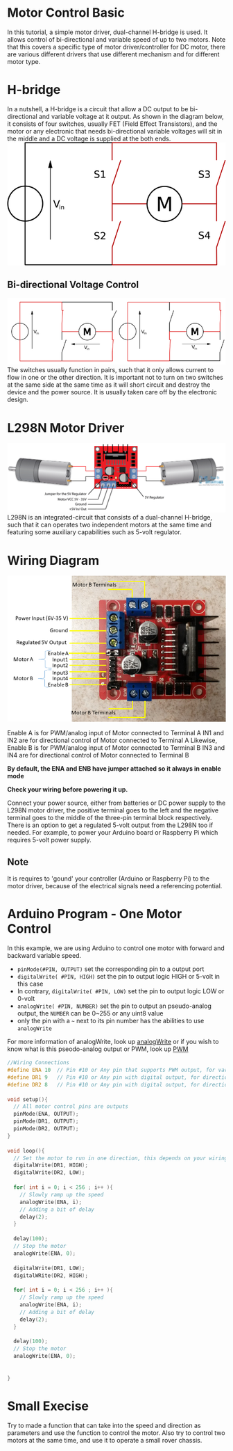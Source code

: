 # Motor Control Basic
In this tutorial, a simple motor driver, dual-channel H-bridge is used. It allows control of bi-directional and variable speed of up to two motors. Note that this covers a specific type of motor driver/controller for DC motor, there are various different drivers that use different mechanism and for different motor type.

# H-bridge
In a nutshell, a H-bridge is a circuit that allow a DC output to be bi-directional and variable voltage at it output. As shown in the diagram below, it consists of four switches, usually FET (Field Effect Transistors), and the motor or any electronic that needs bi-directional variable voltages will sit in the middle and a DC voltage is supplied at the both ends.
![A H-bridge Diagram](https://github.com/ctliew/Motor_Control_Basic/blob/master/images/H_bridge.png)

## Bi-directional Voltage Control
![Bi-directional H-bridge Diagram](https://github.com/ctliew/Motor_Control_Basic/blob/master/images/H_bridge_operating.svg_.png)
The switches usually function in pairs, such that it only allows current to flow in one or the other direction. It is important not to turn on two switches at the same side at the same time as it will short circuit and destroy the device and the power source. It is usually taken care off by the electronic design.

# L298N Motor Driver
![L298N H-bridge](https://github.com/ctliew/Motor_Control_Basic/blob/master/images/L298N-Pinout.png)
L298N is an integrated-circuit that consists of a dual-channel H-bridge, such that it can operates two independent motors at the same time and featuring some auxiliary capabilities such as 5-volt regulator.

# Wiring Diagram
![Wiring Diagram](https://github.com/ctliew/Motor_Control_Basic/blob/master/images/L298N.png)

Enable A is for PWM/analog input of Motor connected to Terminal A
IN1 and IN2 are for directional control of Motor connected to Terminal A
Likewise, Enable B is for PWM/analog input of Motor connected to Terminal B
IN3 and IN4 are for directional control of Motor connected to Terminal B

**By default, the ENA and ENB have jumper attached so it always in enable mode**

**Check your wiring before powering it up.**

Connect your power source, either from batteries or DC power supply to the L298N motor driver, the positive terminal goes to the left and the negative terminal goes to the middle of the three-pin terminal block respectively. There is an option to get a regulated 5-volt output from the L298N too if needed. For example, to power your Arduino board or Raspberry Pi which requires 5-volt power supply. 

## Note
It is requires to 'gound' your controller (Arduino or Raspberry Pi) to the motor driver, because of the electrical signals need a referencing potential.


# Arduino Program - One Motor Control
In this example, we are using Arduino to control one motor with forward and backward variable speed.
* `pinMode(#PIN, OUTPUT)` set the corresponding pin to a output port
* `digitalWrite( #PIN, HIGH)` set the pin to output logic HIGH or 5-volt in this case
* In contrary, `digitalWrite( #PIN, LOW)` set the pin to output logic LOW or 0-volt
* `analogWrite( #PIN, NUMBER)` set the pin to output an pseudo-analog output, the `NUMBER` can be 0~255 or any uint8 value 
* only the pin with a `~` next to its pin number has the abilities to use `analogWrite`

For more information of analogWrite, look up [analogWrite](https://www.arduino.cc/reference/en/language/functions/analog-io/analogwrite/) or if you wish to know what is this pseodo-analog output or PWM, look up [PWM](https://www.arduino.cc/en/Tutorial/PWM)

```c
//Wiring Connections
#define ENA 10  // Pin #10 or Any pin that supports PWM output, for variable speed control
#define DR1 9   // Pin #10 or Any pin with digital output, for directional control
#define DR2 8   // Pin #10 or Any pin with digital output, for directional control
 
void setup(){
  // All motor control pins are outputs
  pinMode(ENA, OUTPUT);
  pinMode(DR1, OUTPUT);
  pinMode(DR2, OUTPUT);
}

void loop(){
  // Set the motor to run in one direction, this depends on your wiring
  digitalWrite(DR1, HIGH);
  digitalWrite(DR2, LOW);

  for( int i = 0; i < 256 ; i++ ){
    // Slowly ramp up the speed
    analogWrite(ENA, i);
    // Adding a bit of delay
    delay(2);
  }
  
  delay(100);
  // Stop the motor
  analogWrite(ENA, 0);
  
  digitalWrite(DR1, LOW);
  digitalWRite(DR2, HIGH);

  for( int i = 0; i < 256 ; i++ ){
    // Slowly ramp up the speed
    analogWrite(ENA, i);
    // Adding a bit of delay
    delay(2);
  }
  
  delay(100);
  // Stop the motor
  analogWrite(ENA, 0);
  

}
```

# Small Execise
Try to made a function that can take into the speed and direction as parameters and use the function to control the motor. Also try to control two motors at the same time, and use it to operate a small rover chassis.
